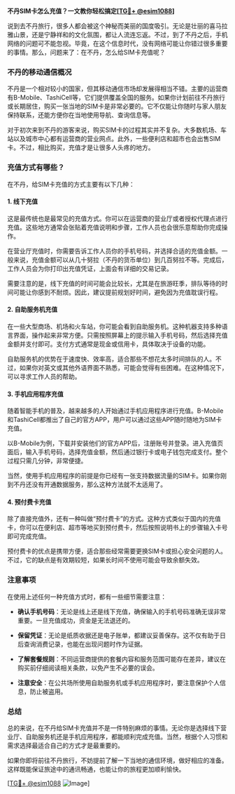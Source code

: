 **不丹SIM卡怎么充值？一文教你轻松搞定[[TG💪+ @esim1088](https://t.me/s/esim1088)]**

说到去不丹旅行，很多人都会被这个神秘而美丽的国度吸引。无论是壮丽的喜马拉雅山景，还是宁静祥和的文化氛围，都让人流连忘返。不过，到了不丹之后，手机网络的问题可不能忽视。毕竟，在这个信息时代，没有网络可能让你错过很多重要的事情。那么，问题来了：在不丹，怎么给SIM卡充值呢？

### 不丹的移动通信概况

不丹是一个相对较小的国家，但其移动通信市场却发展得相当不错。主要的运营商有B-Mobile、TashiCell等，它们提供覆盖全国的服务。如果你计划前往不丹旅行或长期居住，购买一张当地的SIM卡是非常必要的。它不仅能让你随时与家人朋友保持联系，还能方便你在当地使用导航、查询信息等。

对于初次来到不丹的游客来说，购买SIM卡的过程其实并不复杂。大多数机场、车站以及城市中心都有运营商的营业网点。此外，一些便利店和超市也会出售SIM卡。不过，相比购买，充值才是让很多人头疼的地方。

### 充值方式有哪些？

在不丹，给SIM卡充值的方式主要有以下几种：

#### 1. 线下充值
这是最传统也是最常见的充值方式。你可以在运营商的营业厅或者授权代理点进行充值。这些地方通常会张贴着充值说明和步骤，工作人员也会很乐意帮助你完成操作。

在营业厅充值时，你需要告诉工作人员你的手机号码，并选择合适的充值金额。一般来说，充值金额可以从几十努拉（不丹的货币单位）到几百努拉不等。完成后，工作人员会为你打印出充值凭证，上面会有详细的交易记录。

需要注意的是，线下充值的时间可能会比较长，尤其是在旅游旺季，排队等待的时间可能让你感到不耐烦。因此，建议提前规划好时间，避免因为充值耽误行程。

#### 2. 自助服务机充值
在一些大型商场、机场和火车站，你可能会看到自助服务机。这种机器支持多种语言界面，操作起来非常方便。只需按照屏幕上的提示输入手机号码，然后选择充值金额并支付即可。支付方式通常是现金或信用卡，具体取决于设备的功能。

自助服务机的优势在于速度快、效率高，适合那些不想花太多时间排队的人。不过，如果你对英文或其他外语界面不熟悉，可能会觉得有些困难。在这种情况下，可以寻求工作人员的帮助。

#### 3. 手机应用程序充值
随着智能手机的普及，越来越多的人开始通过手机应用程序进行充值。B-Mobile和TashiCell都推出了自己的官方APP，用户可以通过这些APP随时随地为SIM卡充值。

以B-Mobile为例，下载并安装他们的官方APP后，注册账号并登录。进入充值页面后，输入手机号码，选择充值金额，然后通过银行卡或电子钱包完成支付。整个过程只需几分钟，非常便捷。

当然，使用手机应用程序的前提是你已经有一张支持数据流量的SIM卡。如果你刚到不丹还没有开通数据服务，那么这种方法就不太适用了。

#### 4. 预付费卡充值
除了直接充值外，还有一种叫做“预付费卡”的方式。这种方式类似于国内的充值卡，你可以在便利店、超市等地买到预付费卡，然后按照说明书上的步骤输入卡号即可完成充值。

预付费卡的优点是携带方便，适合那些经常需要更换SIM卡或担心安全问题的人。不过，它的缺点是有效期较短，如果长时间不使用可能会导致余额失效。

### 注意事项

在使用上述任何一种充值方式时，都有一些细节需要注意：

- **确认手机号码**：无论是线上还是线下充值，确保输入的手机号码准确无误非常重要。一旦充值成功，资金是无法退还的。
  
- **保留凭证**：无论是纸质收据还是电子账单，都建议妥善保存。这不仅有助于日后查询消费记录，也能在出现问题时作为证据。

- **了解套餐规则**：不同运营商提供的套餐内容和服务范围可能存在差异，建议在购买前仔细阅读相关条款，以免产生不必要的误会。

- **注意安全**：在公共场所使用自助服务机或手机应用程序时，要注意保护个人信息，防止被盗用。

### 总结

总的来说，在不丹给SIM卡充值并不是一件特别麻烦的事情。无论你是选择线下营业厅、自助服务机还是手机应用程序，都能顺利完成充值。当然，根据个人习惯和需求选择最适合自己的方式才是最重要的。

如果你即将前往不丹旅行，不妨提前了解一下当地的通信环境，做好相应的准备。这样既能保证旅途中的通讯畅通，也能让你的旅程更加顺利愉快。

[[TG💪+ @esim1088](https://t.me/s/esim1088) ![Image](https://i.postimg.cc/4NQfJmqS/Snipaste-2025-05-13-00-14-12.png)]